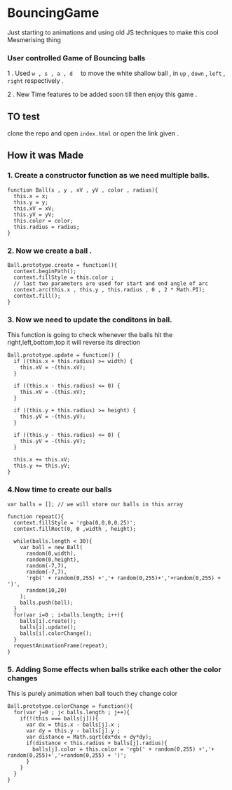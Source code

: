 # BouncingGame
Just starting to animations and using old JS techniques to make this cool Mesmerising thing

### User controlled Game of Bouncing balls

1 . Used ```w , s , a , d  ``` to move the white shallow ball ,
in ``` up ``` , ``` down ``` , ``` left ``` , ``` right ``` respectively .

2 . New Time features to be added soon till then enjoy this game .

## TO test

clone the repo and open ```index.html``` or open the link given .

## How it was Made

### 1. Create a constructor function as we need multiple balls.

```
function Ball(x , y , xV , yV , color , radius){
  this.x = x;
  this.y = y;
  this.xV = xV;
  this.yV = yV;
  this.color = color;
  this.radius = radius;
}
```
### 2. Now we create a ball .

```
Ball.prototype.create = function(){
  context.beginPath();
  context.fillStyle = this.color ;
  // last two parameters are used for start and end angle of arc
  context.arc(this.x , this.y , this.radius , 0 , 2 * Math.PI);
  context.fill();
}

```

### 3. Now we need to update the conditons in ball.

This function is going to check whenever the balls hit the right,left,bottom,top
it will reverse its direction

```
Ball.prototype.update = function() {
  if ((this.x + this.radius) >= width) {
    this.xV = -(this.xV);
  }

  if ((this.x - this.radius) <= 0) {
    this.xV = -(this.xV);
  }

  if ((this.y + this.radius) >= height) {
    this.yV = -(this.yV);
  }

  if ((this.y - this.radius) <= 0) {
    this.yV = -(this.yV);
  }

  this.x += this.xV;
  this.y += this.yV;
}

```
### 4.Now time to create our balls
```
var balls = []; // we will store our balls in this array

function repeat(){
  context.fillStyle = 'rgba(0,0,0,0.25)';
  context.fillRect(0, 0 ,width , height);

  while(balls.length < 30){
    var ball = new Ball(
      random(0,width),
      random(0,height),
      random(-7,7),
      random(-7,7),
      'rgb(' + random(0,255) +','+ random(0,255)+','+random(0,255) + ')',
      random(10,20)
    );
    balls.push(ball);
  }
  for(var i=0 ; i<balls.length; i++){
    balls[i].create();
    balls[i].update();
    balls[i].colorChange();
  }
  requestAnimationFrame(repeat);
}
```
### 5. Adding Some effects when balls strike each other the color changes

This is purely animation when ball touch they change color
```
Ball.prototype.colorChange = function(){
  for(var j=0 ; j< balls.length ; j++){
    if(!(this === balls[j])){
      var dx = this.x - balls[j].x ;
      var dy = this.y - balls[j].y ;
      var distance = Math.sqrt(dx*dx + dy*dy);
      if(distance < this.radius + balls[j].radius){
        balls[j].color = this.color = 'rgb(' + random(0,255) +','+ random(0,255)+','+random(0,255) + ')';
      }
    }
  }
}

```
